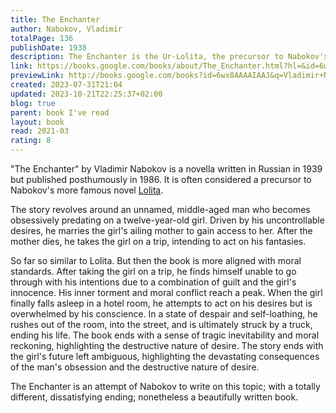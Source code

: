 ```yaml
---
title: The Enchanter
author: Nabokov, Vladimir
totalPage: 136
publishDate: 1938
description: The Enchanter is the Ur-Lolita, the precursor to Nabokov's classic novel. At once hilarious and chilling, it tells the story of an outwardly respectable man and his fatal obsession with certain pubescent girls, whose coltish grace and subconscious coquetry reveal, to his mind, a special bud on the verge of bloom.
link: https://books.google.com/books/about/The_Enchanter.html?hl=&id=6wx8AAAAIAAJ
previewLink: http://books.google.com/books?id=6wx8AAAAIAAJ&q=Vladimir+Nabokov,+The+Enchanter&dq=Vladimir+Nabokov,+The+Enchanter&hl=&as_pt=BOOKS&cd=2&source=gbs_api
created: 2023-07-31T21:04
updated: 2023-10-21T22:25:37+02:00
blog: true
parent: book I've read
layout: book
read: 2021-03
rating: 8
---
```

  
"The Enchanter" by Vladimir Nabokov is a novella written in Russian in 1939 but published posthumously in 1986. It is often considered a precursor to Nabokov's more famous novel [Lolita](./Vladimir%20Nabokov,%20Lolita.md).  
  
The story revolves around an unnamed, middle-aged man who becomes obsessively predating on a twelve-year-old girl. Driven by his uncontrollable desires, he marries the girl's ailing mother to gain access to her. After the mother dies, he takes the girl on a trip, intending to act on his fantasies.   
  
So far so similar to Lolita.  But then the book is more aligned with moral standards. After taking the girl on a trip, he finds himself unable to go through with his intentions due to a combination of guilt and the girl's innocence. His inner torment and moral conflict reach a peak. When the girl finally falls asleep in a hotel room, he attempts to act on his desires but is overwhelmed by his conscience. In a state of despair and self-loathing, he rushes out of the room, into the street, and is ultimately struck by a truck, ending his life. The book ends with a sense of tragic inevitability and moral reckoning, highlighting the destructive nature of desire. The story ends with the girl's future left ambiguous, highlighting the devastating consequences of the man's obsession and the destructive nature of desire.  
  
The Enchanter is an attempt of Nabokov to write on this topic; with a totally different, dissatisfying ending; nonetheless a beautifully written book.